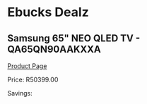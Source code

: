 
# Ebucks Dealz
## Samsung 65" NEO QLED TV - QA65QN90AAKXXA
[Product Page](https://www.ebucks.com/web/shop/productSelected.do?prodId=1226728327&catId=363628796)

Price: R50399.00

Savings: 


	